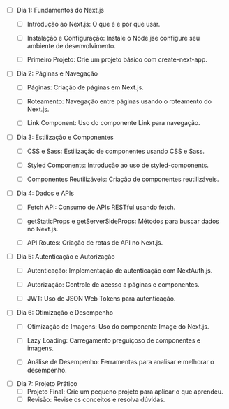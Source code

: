 


- [ ] Dia 1: Fundamentos do Next.js
	- [ ] Introdução ao Next.js: O que é e por que usar.
	- [ ] Instalação e Configuração: Instale o Node.jse configure seu ambiente de desenvolvimento.
	- [ ] Primeiro Projeto: Crie um projeto básico com create-next-app.


- [ ] Dia 2: Páginas e Navegação
	- [ ] Páginas: Criação de páginas em Next.js.
	- [ ] Roteamento: Navegação entre páginas usando o roteamento do Next.js.
	- [ ] Link Component: Uso do componente Link para navegação.



- [ ] Dia 3: Estilização e Componentes
	- [ ] CSS e Sass: Estilização de componentes usando CSS e Sass.
	- [ ] Styled Components: Introdução ao uso de styled-components.
	- [ ] Componentes Reutilizáveis: Criação de componentes reutilizáveis.


- [ ] Dia 4: Dados e APIs
	- [ ] Fetch API: Consumo de APIs RESTful usando fetch.
	- [ ] getStaticProps e getServerSideProps: Métodos para buscar dados no Next.js.
	- [ ] API Routes: Criação de rotas de API no Next.js.


- [ ] Dia 5: Autenticação e Autorização
	- [ ] Autenticação: Implementação de autenticação com NextAuth.js.
	- [ ] Autorização: Controle de acesso a páginas e componentes.
	- [ ] JWT: Uso de JSON Web Tokens para autenticação.


- [ ] Dia 6: Otimização e Desempenho
	- [ ] Otimização de Imagens: Uso do componente Image do Next.js.
	- [ ] Lazy Loading: Carregamento preguiçoso de componentes e imagens.
	- [ ] Análise de Desempenho: Ferramentas para analisar e melhorar o desempenho.


- [ ] Dia 7: Projeto Prático
	- [ ] Projeto Final: Crie um pequeno projeto para aplicar o que aprendeu.
	- [ ] Revisão: Revise os conceitos e resolva dúvidas.
